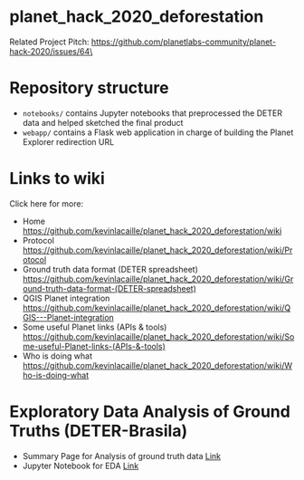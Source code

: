 # planet_hack_2020_deforestation
Related Project Pitch: https://github.com/planetlabs-community/planet-hack-2020/issues/64\

# Repository structure

* `notebooks/` contains Jupyter notebooks that preprocessed the DETER data and helped sketched the final product
* `webapp/` contains a Flask web application in charge of building the Planet Explorer redirection URL

# Links to wiki
Click here for more: 
* Home </br> https://github.com/kevinlacaille/planet_hack_2020_deforestation/wiki
* Protocol </br> https://github.com/kevinlacaille/planet_hack_2020_deforestation/wiki/Protocol
* Ground truth data format (DETER spreadsheet) </br> https://github.com/kevinlacaille/planet_hack_2020_deforestation/wiki/Ground-truth-data-format-(DETER-spreadsheet)
* QGIS Planet integration </br> https://github.com/kevinlacaille/planet_hack_2020_deforestation/wiki/QGIS---Planet-integration
* Some useful Planet links (APIs & tools) </br> https://github.com/kevinlacaille/planet_hack_2020_deforestation/wiki/Some-useful-Planet-links-(APIs-&-tools)
* Who is doing what </br> https://github.com/kevinlacaille/planet_hack_2020_deforestation/wiki/Who-is-doing-what

# Exploratory Data Analysis of Ground Truths (DETER-Brasila)

* Summary Page for Analysis of ground truth data [Link](https://github.com/kevinlacaille/planet_hack_2020_deforestation/blob/main/EDA%20on%20DETER%20Ground%20Truths.md)
* Jupyter Notebook for EDA [Link](https://github.com/kevinlacaille/planet_hack_2020_deforestation/blob/main/deter-brasila-complete-eda.ipynb)

